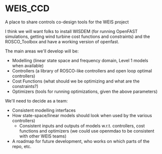 # WEIS_CCD
A place to share controls co-design tools for the WEIS project


I think we will want folks to install WISDEM (for running OpenFAST simulations, getting wind turbine cost functions and constraints) and the ROSCO_Toolbox and have a working version of openfast.


The main areas we'll develop will be:
- Modelling (linear state space and frequency domain, Level 1 models when available)
- Controllers (a library of ROSCO-like controllers and open loop optimal controllers)
- Cost Functions (what should we be optimizing and what are the constraints?)
- Optimizers (tools for running optimizations, given the above parameters)

We'll need to decide as a team: 
- Consistent modelling interfaces
- How state-space/linear models should look when used by the various controllers)
  - Consistent inputs and outputs of models w.r.t. controllers, cost functions and optimizers (we could use openmdao to be consistent with other WEIS teams)
- A roadmap for future development, who works on which parts of the repo, etc.
